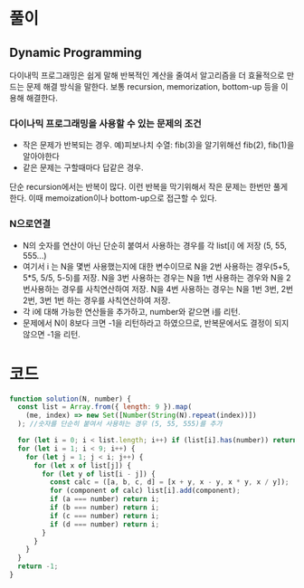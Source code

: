 # 풀이

## Dynamic Programming

다이내믹 프로그래밍은 쉽게 말해 반복적인 계산을 줄여서 알고리즘을 더 효율적으로 만드는 문제 해결 방식을 말한다.
보통 recursion, memorization, bottom-up 등을 이용해 해결한다.

### 다이나믹 프로그래밍을 사용할 수 있는 문제의 조건

- 작은 문제가 반복되는 경우. 예)피보나치 수열: fib(3)을 알기위해선 fib(2), fib(1)을 알아야한다
- 같은 문제는 구할때마다 답같은 경우.

단순 recursion에서는 반복이 많다. 이런 반복을 막기위해서 작은 문제는 한번만 풀게 한다. 이때 memoization이나 bottom-up으로 접근할 수 있다.

### N으로연결
- N의 숫자를 연산이 아닌 단순히 붙여서 사용하는 경우를 각 list[i] 에 저장 (5, 55, 555...)
- 여기서 i 는 N을 몇번 사용했는지에 대한 변수이므로
N을 2번 사용하는 경우(5+5, 5*5, 5/5, 5-5)를 저장.
N을 3번 사용하는 경우는 N을 1번 사용하는 경우와 N을 2번사용하는 경우를 사칙연산하여 저장.
N을 4번 사용하는 경우는 N을 1번 3번, 2번 2번, 3번 1번 하는 경우를 사칙연산하여 저장.
- 각 i에 대해 가능한 연산들을 추가하고, number와 같으면 i를 리턴.
- 문제에서 N이 8보다 크면 -1을 리턴하라고 하였으므로, 반복문에서도 결정이 되지않으면 -1을 리턴.

# 코드

```js
function solution(N, number) {
  const list = Array.from({ length: 9 }).map(
    (me, index) => new Set([Number(String(N).repeat(index))])
  ); //숫자를 단순히 붙여서 사용하는 경우 (5, 55, 555)를 추가

  for (let i = 0; i < list.length; i++) if (list[i].has(number)) return i;
  for (let i = 1; i < 9; i++) {
    for (let j = 1; j < i; j++) {
      for (let x of list[j]) {
        for (let y of list[i - j]) {
          const calc = ([a, b, c, d] = [x + y, x - y, x * y, x / y]);
          for (component of calc) list[i].add(component);
          if (a === number) return i;
          if (b === number) return i;
          if (c === number) return i;
          if (d === number) return i;
        }
      }
    }
  }
  return -1;
}
```
